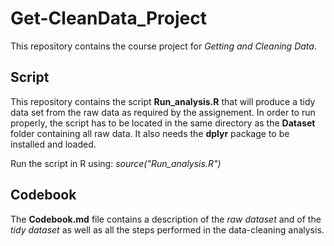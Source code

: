 Get-CleanData_Project
=====================

This repository contains the course project for *Getting and Cleaning Data*.


## Script

This repository contains the script **Run_analysis.R** that will produce a tidy data set from the raw data as required by the assignement.
In order to run properly, the script has to be located in the same directory as the **Dataset** folder containing all raw data.
It also needs the **dplyr** package to be installed and loaded.

Run the script in R using:    *source("Run_analysis.R")*


## Codebook

The **Codebook.md** file contains a description of the *raw dataset* and of the *tidy dataset* as well as all the steps performed in the data-cleaning analysis.
